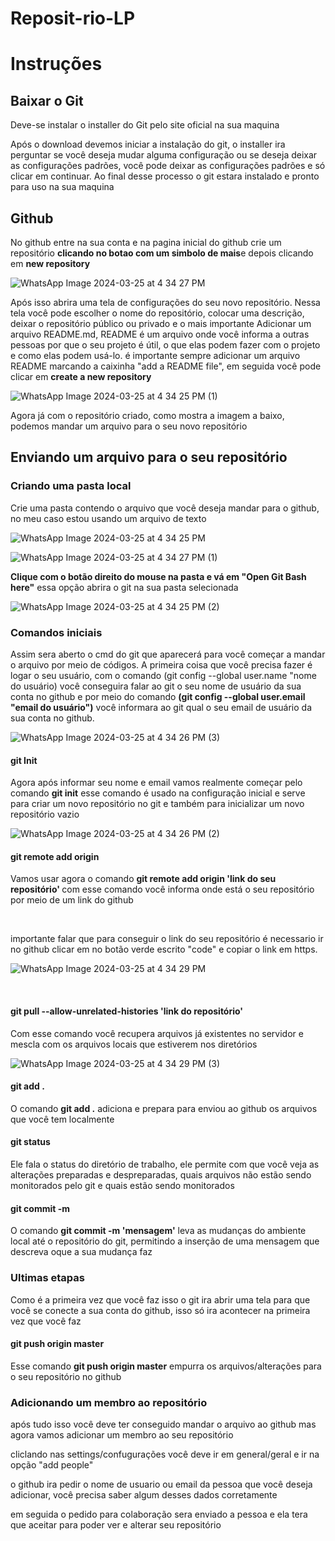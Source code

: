 # Reposit-rio-LP
<h1>Instruções</h1>

<h2>Baixar o Git</h2>
<p>Deve-se instalar o installer do Git pelo site oficial na sua maquina</p>
<p>Após o download devemos iniciar a instalação do git, o installer ira perguntar se você deseja mudar alguma configuração ou se deseja deixar as configurações padrões, você pode deixar as configurações padrões e só clicar em continuar. Ao final desse processo o git estara instalado e pronto para uso na sua maquina</p>

<h2>Github</h2>

  <p>No github entre na sua conta e na pagina inicial do github crie um repositório <strong>clicando no botao com um simbolo de       mais</strong>e depois clicando em <strong>new repository</strong></p>

![WhatsApp Image 2024-03-25 at 4 34 27 PM](https://github.com/hudson12345/Reposit-rio-LP/assets/105759351/c3fd2066-5a0c-4dd7-a5b8-502a375f41c5)
  
   <p>Após isso abrira uma tela de configurações do seu novo repositório. Nessa tela você pode escolher o nome do repositório, 
   colocar uma descrição, deixar o repositório público ou privado e o mais importante Adicionar um arquivo README.md, README é       um arquivo onde você informa a outras pessoas por que o seu projeto é útil, o que elas podem fazer com o projeto e como elas      podem usá-lo. é importante sempre adicionar um arquivo README marcando a caixinha "add a README file", em seguida você pode       clicar em <strong>create a new repository</strong> </p>

   ![WhatsApp Image 2024-03-25 at 4 34 25 PM (1)](https://github.com/hudson12345/Reposit-rio-LP/assets/105759351/bfd6c13c-03e0-4d2d-8640-25dfd3772c6c)

  <p>Agora já com o repositório criado, como mostra a imagem a baixo, podemos mandar um arquivo para o seu novo repositório</p>

<h2>Enviando um arquivo para o seu repositório</h2>
  <h3>Criando uma pasta local</h3>
   <p>Crie uma pasta contendo o arquivo que você deseja mandar para o github, no meu caso estou usando um arquivo de texto</p>

![WhatsApp Image 2024-03-25 at 4 34 25 PM](https://github.com/hudson12345/Reposit-rio-LP/assets/105759351/f4647fc8-2f24-419c-9a8e-6f62c7cfd32d)

![WhatsApp Image 2024-03-25 at 4 34 27 PM (1)](https://github.com/hudson12345/Reposit-rio-LP/assets/105759351/ee4102fc-b9ab-4227-92e0-23b816f32c07)

  <p> <strong>Clique com o botão direito do mouse na pasta e vá em "Open Git Bash here"</strong> essa opção abrira o git na sua pasta selecionada</p>

![WhatsApp Image 2024-03-25 at 4 34 25 PM (2)](https://github.com/hudson12345/Reposit-rio-LP/assets/105759351/6e97e8f2-bfb7-4673-9ab7-3219306308ff)

<h3>Comandos iniciais</h3>
  <p>Assim sera aberto o cmd do git que aparecerá para você começar a mandar o arquivo por meio de códigos.
   A primeira coisa que você precisa fazer é logar o seu usuário, com o comando <stong>(git config --global user.name "nome do usuário)</stong> você conseguira falar ao git o seu nome de usuário da sua conta no github e por meio do comando <strong>(git config --global user.email "email do usuário")</strong> você informara ao git qual o seu email de usuário da sua conta no github.
 </p>

 ![WhatsApp Image 2024-03-25 at 4 34 26 PM (3)](https://github.com/hudson12345/Reposit-rio-LP/assets/105759351/228e8701-81e2-4a00-a689-88a52f38ace7)

 <h4>git Init</h4>
  <p>Agora após informar seu nome e email vamos realmente começar pelo comando <strong>git init</strong> esse comando é usado na configuração inicial e serve para criar um novo repositório no git e também para inicializar um novo repositório vazio</p>

![WhatsApp Image 2024-03-25 at 4 34 26 PM (2)](https://github.com/hudson12345/Reposit-rio-LP/assets/105759351/0b6961f9-1c2b-4bc9-acbd-33bdb04e00f5)

<h4>git remote add origin</h4>
  <p>Vamos usar agora o comando <strong>git remote add origin 'link do seu repositório' </strong> com esse comando você informa onde está o seu repositório por meio de um link do github</p>

  
  <br>
  <p>importante falar que para conseguir o link do seu repositório é necessario ir no github clicar em no botão verde escrito "code" e copiar o link em https.</p>

![WhatsApp Image 2024-03-25 at 4 34 29 PM](https://github.com/hudson12345/Reposit-rio-LP/assets/105759351/e57acdcb-9d6e-43e4-9269-a021a4726294)
  
  <br>
<h4>git pull --allow-unrelated-histories 'link do repositório'</h4>
 <p>Com esse comando você recupera arquivos já existentes no servidor e mescla com os arquivos locais que estiverem nos diretórios</p>

![WhatsApp Image 2024-03-25 at 4 34 29 PM (3)](https://github.com/hudson12345/Reposit-rio-LP/assets/105759351/2afe7fff-93ee-4231-8cc8-8e816ead58c6)

<h4>git add .</h4>
 <p>O comando <strong>git add .</strong> adiciona e prepara para enviou ao github os arquivos que você tem localmente</p>

<h4>git status</h4>
  <p>Ele fala o status do diretório de trabalho, ele permite com que você veja as alterações preparadas e despreparadas, quais arquivos não estão sendo monitorados pelo git e quais estão sendo monitorados</p>  


<h4>git commit -m</h4>
  <p>O comando <strong>git commit -m 'mensagem'</strong> leva as mudanças do ambiente local até o repositório do git, permitindo a inserção de uma mensagem que descreva oque a sua mudança faz</p>


<h3>Ultimas etapas</h3>
  <p>Como é a primeira vez que você faz isso o git ira abrir uma tela para que você se conecte a sua conta do github, isso só ira acontecer na primeira vez que você faz</p>

 <h4>git push origin master</h4>
   <p>Esse comando <strong>git push origin master</strong> empurra os arquivos/alterações para o seu repositório no github </p>


<h3>Adicionando um membro ao repositório</h3>
  <p>após tudo isso você deve ter conseguido mandar o arquivo ao github mas agora vamos adicionar um membro ao seu repositório</p>

  <p>cliclando nas settings/confugurações você deve ir em general/geral e ir na opção "add people"</p>

  <p>o github ira pedir o nome de usuario ou email da pessoa que você deseja adicionar, você precisa saber algum desses dados corretamente</p>

  <p>em seguida o pedido para colaboração sera enviado a pessoa e ela tera que aceitar para poder ver e alterar seu repositório</p>

  
